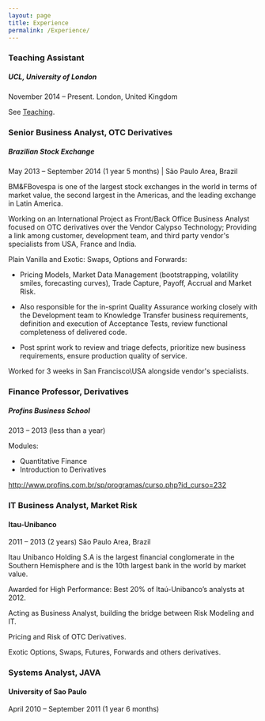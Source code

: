 ```yaml
---
layout: page
title: Experience
permalink: /Experience/
---
```

### Teaching Assistant
##### UCL, University of London
November 2014 – Present. London, United Kingdom

See [Teaching](http://souzatharsis.github.io/Teaching/).

### Senior Business Analyst, OTC Derivatives
##### Brazilian Stock Exchange
May 2013 – September 2014 (1 year 5 months) | São Paulo Area, Brazil

BM&FBovespa is one of the largest stock exchanges in the world in terms of market value, the
second largest in the Americas, and the leading exchange in Latin America.

Working on an International Project as Front/Back Office Business Analyst focused on OTC derivatives over the Vendor Calypso Technology; Providing a link among customer, development team, and third party vendor's specialists from USA, France and India.

Plain Vanilla and Exotic: Swaps, Options and Forwards:

- Pricing Models, Market Data Management (bootstrapping, volatility smiles, forecasting curves), Trade Capture, Payoff, Accrual and Market Risk.

- Also responsible for the in-sprint Quality Assurance working closely with the Development team to Knowledge Transfer business requirements, definition and execution of Acceptance Tests, review functional completeness of delivered code.

- Post sprint work to review and triage defects, prioritize new business requirements, ensure production quality of service.

Worked for 3 weeks in San Francisco\USA alongside vendor's specialists.

### Finance Professor, Derivatives
##### Profins Business School
2013 – 2013 (less than a year)

Modules:

- Quantitative Finance
- Introduction to Derivatives

http://www.profins.com.br/sp/programas/curso.php?id_curso=232

### IT Business Analyst, Market Risk
#### Itau-Unibanco
2011 – 2013 (2 years) São Paulo Area, Brazil

Itau Unibanco Holding S.A is the largest financial conglomerate in the Southern Hemisphere
and is the 10th largest bank in the world by market value.

Awarded for High Performance: Best 20% of Itaú-Unibanco’s analysts at 2012.

Acting as Business Analyst, building the bridge between Risk Modeling and IT.

Pricing and Risk of OTC Derivatives.

Exotic Options, Swaps, Futures, Forwards and others derivatives.

### Systems Analyst, JAVA
#### University of Sao Paulo
April 2010 – September 2011 (1 year 6 months)
